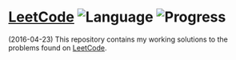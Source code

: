 # [LeetCode](https://leetcode.com/problemset/algorithms/) ![Language](https://img.shields.io/badge/language-Java/C/C++%2014-orange.svg)  ![Progress](https://img.shields.io/badge/progress-194%20%2F%20345-ff69b4.svg)
(2016-04-23) This repository contains my working solutions to the problems found on [LeetCode](https://www.leetcode.com/problemset/algorithms/).
